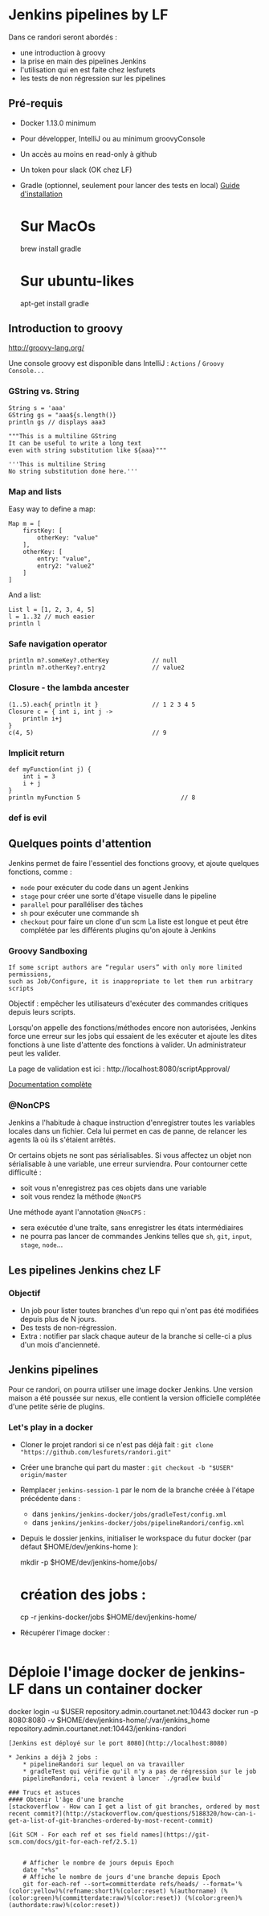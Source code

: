# Jenkins pipelines by LF

Dans ce randori seront abordés :
* une introduction à groovy
* la prise en main des pipelines Jenkins
* l'utilisation qui en est faite chez lesfurets
* les tests de non régression sur les pipelines

## Pré-requis
* Docker 1.13.0 minimum
* Pour développer, IntelliJ ou au minimum groovyConsole
* Un accès au moins en read-only à github
* Un token pour slack (OK chez LF)
* Gradle (optionnel, seulement pour lancer des tests en local) [Guide d'installation](https://docs.gradle.org/current/userguide/installation.html#sec:prerequisites)


    # Sur MacOs
    brew install gradle
    # Sur ubuntu-likes
    apt-get install gradle

## Introduction to groovy
http://groovy-lang.org/

Une console groovy est disponible dans IntelliJ : `Actions` / `Groovy Console...`

### GString vs. String

    String s = 'aaa'
    GString gs = "aaa${s.length()}
    println gs // displays aaa3
    
    """This is a multiline GString
    It can be useful to write a long text
    even with string substitution like ${aaa}"""
    
    '''This is multiline String
    No string substitution done here.'''

### Map and lists
Easy way to define a map:

    Map m = [ 
        firstKey: [
            otherKey: "value"
        ],
        otherKey: [
            entry: "value",
            entry2: "value2"
        ]
    ]

And a list:

    List l = [1, 2, 3, 4, 5]
    l = 1..32 // much easier
    println l

### Safe navigation operator
    println m?.someKey?.otherKey            // null
    println m?.otherKey?.entry2             // value2
    
### Closure - the lambda ancester
    (1..5).each{ println it }               // 1 2 3 4 5
    Closure c = { int i, int j ->
        println i+j
    }
    c(4, 5)                                 // 9
### Implicit return
    def myFunction(int j) {
        int i = 3
        i + j
    }
    println myFunction 5                            // 8
    
### def is evil

## Quelques points d'attention
Jenkins permet de faire l'essentiel des fonctions groovy, et ajoute quelques fonctions, comme :
* ```node``` pour exécuter du code dans un agent Jenkins
* ```stage``` pour créer une sorte d'étape visuelle dans le pipeline
* ```parallel``` pour paralléliser des tâches
* ```sh``` pour exécuter une commande sh
* ```checkout``` pour faire un clone d'un scm
La liste est longue et peut être complétée par les différents plugins qu'on ajoute à Jenkins

### Groovy Sandboxing

    If some script authors are “regular users” with only more limited permissions,
    such as Job/Configure, it is inappropriate to let them run arbitrary scripts

Objectif : empêcher les utilisateurs d'exécuter des commandes critiques depuis leurs scripts.

Lorsqu'on appelle des fonctions/méthodes encore non autorisées, Jenkins force une erreur sur les jobs
qui essaient de les exécuter et ajoute les dites fonctions à une liste d'attente des fonctions à 
valider. Un administrateur peut les valider.

La page de validation est ici :
http://localhost:8080/scriptApproval/

[Documentation complète](https://wiki.jenkins-ci.org/display/JENKINS/Script+Security+Plugin)

### @NonCPS
Jenkins a l'habitude à chaque instruction d'enregistrer toutes les variables locales dans un fichier.
Cela lui permet en cas de panne, de relancer les agents là où ils s'étaient arrêtés.

Or certains objets ne sont pas sérialisables. Si vous affectez un objet non sérialisable à une
variable, une erreur surviendra. Pour contourner cette difficulté :
 * soit vous n'enregistrez pas ces objets dans une variable
 * soit vous rendez la méthode `@NonCPS`
 
Une méthode ayant l'annotation `@NonCPS` :
* sera exécutée d'une traîte, sans enregistrer les états intermédiaires
* ne pourra pas lancer de commandes Jenkins telles que `sh`, `git`, `input`, `stage`, `node`...

## Les pipelines Jenkins chez LF
### Objectif
* Un job pour lister toutes branches d'un repo qui n'ont pas été modifiées depuis plus de N jours.
* Des tests de non-régression.
* Extra : notifier par slack chaque auteur de la branche si celle-ci a plus d'un mois d'ancienneté.


## Jenkins pipelines
Pour ce randori, on pourra utiliser une image docker Jenkins.
Une version maison a été poussée sur nexus, elle contient la 
version officielle complétée d'une petite série de plugins.

### Let's play in a docker
* Cloner le projet randori si ce n'est pas déjà fait : 
`git clone "https://github.com/lesfurets/randori.git"`
* Créer une branche qui part du master : `git checkout -b "$USER" origin/master`
* Remplacer `jenkins-session-1` par le nom de la branche créée à l'étape précédente dans :
    * dans `jenkins/jenkins-docker/jobs/gradleTest/config.xml`
    * dans `jenkins/jenkins-docker/jobs/pipelineRandori/config.xml`
* Depuis le dossier jenkins, initialiser le workspace du futur docker (par défaut $HOME/dev/jenkins-home ):


    mkdir -p $HOME/dev/jenkins-home/jobs/
    # création des jobs :
    cp -r jenkins-docker/jobs $HOME/dev/jenkins-home/


* Récupérer l'image docker : 

    ```bash
# Déploie l'image docker de jenkins-LF dans un container docker
docker login -u $USER repository.admin.courtanet.net:10443
docker run -p 8080:8080 -v $HOME/dev/jenkins-home/:/var/jenkins_home repository.admin.courtanet.net:10443/jenkins-randori
```
[Jenkins est déployé sur le port 8080](http://localhost:8080)

* Jenkins a déjà 2 jobs :
    * pipelineRandori sur lequel on va travailler
    * gradleTest qui vérifie qu'il n'y a pas de régression sur le job 
    pipelineRandori, cela revient à lancer `./gradlew build`

### Trucs et astuces
#### Obtenir l'âge d'une branche
[stackoverflow - How can I get a list of git branches, ordered by most recent commit?](http://stackoverflow.com/questions/5188320/how-can-i-get-a-list-of-git-branches-ordered-by-most-recent-commit)

[Git SCM - For each ref et ses field names](https://git-scm.com/docs/git-for-each-ref/2.5.1)


    # Afficher le nombre de jours depuis Epoch
    date "+%s"
    # Affiche le nombre de jours d'une branche depuis Epoch
    git for-each-ref --sort=committerdate refs/heads/ --format='%(color:yellow)%(refname:short)%(color:reset) %(authorname) (%(color:green)%(committerdate:raw)%(color:reset)) (%(color:green)%(authordate:raw)%(color:reset))



